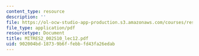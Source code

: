 ```yaml
---
content_type: resource
description: ''
file: https://ol-ocw-studio-app-production.s3.amazonaws.com/courses/res-2-002-finite-element-procedures-for-solids-and-structures-spring-2010/902004bd18739b6ffebbfd43fa26edab_MITRES2_002S10_lec12.pdf
file_type: application/pdf
resourcetype: Document
title: MITRES2_002S10_lec12.pdf
uid: 902004bd-1873-9b6f-febb-fd43fa26edab
---
```

